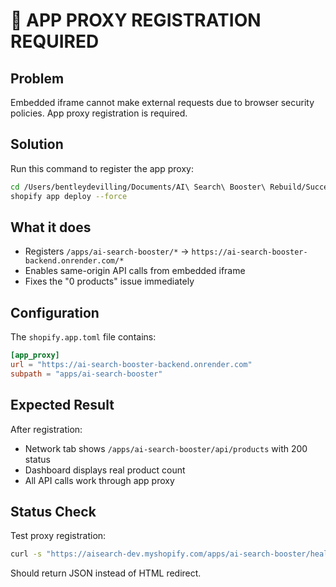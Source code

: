 # 🚨 APP PROXY REGISTRATION REQUIRED

## Problem
Embedded iframe cannot make external requests due to browser security policies. App proxy registration is required.

## Solution
Run this command to register the app proxy:

```bash
cd /Users/bentleydevilling/Documents/AI\ Search\ Booster\ Rebuild/Success
shopify app deploy --force
```

## What it does
- Registers `/apps/ai-search-booster/*` → `https://ai-search-booster-backend.onrender.com/*`
- Enables same-origin API calls from embedded iframe
- Fixes the "0 products" issue immediately

## Configuration
The `shopify.app.toml` file contains:
```toml
[app_proxy]
url = "https://ai-search-booster-backend.onrender.com"
subpath = "apps/ai-search-booster"
```

## Expected Result
After registration:
- Network tab shows `/apps/ai-search-booster/api/products` with 200 status
- Dashboard displays real product count
- All API calls work through app proxy

## Status Check
Test proxy registration:
```bash
curl -s "https://aisearch-dev.myshopify.com/apps/ai-search-booster/health"
```

Should return JSON instead of HTML redirect.